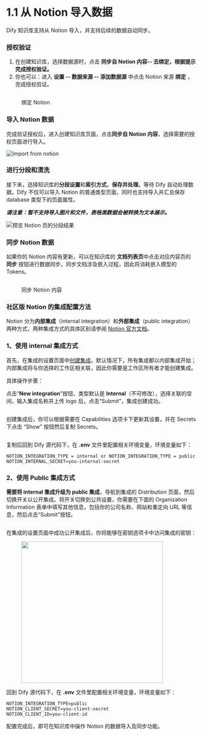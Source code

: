 # 1.1 从 Notion 导入数据

Dify 知识库支持从 Notion 导入，并支持后续的数据自动同步。

### 授权验证

1. 在创建知识库，选择数据源时，点击 **同步自 Notion 内容-- 去绑定，根据提示完成授权验证。**
2. 你也可以：进入 **设置 -- 数据来源 -- 添加数据源** 中点击 Notion 来源 **绑定** ，完成授权验证。

<figure><img src="https://assets-docs.dify.ai/2024/12/f1d5bcdcfbd57407e0bce1597df4daad.png" alt=""><figcaption><p>绑定 Notion</p></figcaption></figure>

### 导入 Notion 数据

完成验证授权后，进入创建知识库页面，点击**同步自 Notion 内容**，选择需要的授权页面进行导入。

![Import from notion](https://assets-docs.dify.ai/2025/01/ac130faeb40a59662c2f63b9680d061e.png)

### 进行分段和清洗

接下来，选择知识库的**分段设置**和**索引方式**，**保存并处理**。等待 Dify 自动处理数据。Dify 不仅可以导入 Notion 的普通类型页面，同时也支持导入并汇总保存 database 类型下的页面属性。

_**请注意：暂不支持导入图片和文件，表格类数据会被转换为文本展示。**_

![预览 Notion 页的分段结果](https://assets-docs.dify.ai/2024/12/ab1b1aa690adad153cac0a321b6b7585.png)

### 同步 Notion 数据

如果你的 Notion 内容有更新，可以在知识库的 **文档列表页**中点击对应内容页的 **同步** 按钮进行数据同步。同步文档涉及嵌入过程，因此将消耗嵌入模型的 Tokens。

<figure><img src="https://assets-docs.dify.ai/2024/12/af7cabd98c3aac392819d9041cc408de.png" alt=""><figcaption><p>同步 Notion 内容</p></figcaption></figure>

### 社区版 Notion 的集成配置方法

Notion 分为**内部集成**（internal integration）和**外部集成**（public integration）两种方式，两种集成方式的具体区别请参阅 [Notion 官方文档](https://developers.notion.com/docs/authorization)。

### 1、**使用 internal 集成方式**

首先，在集成的设置页面中[创建集成](https://www.notion.so/my-integrations)。默认情况下，所有集成都以内部集成开始；内部集成将与你选择的工作区相关联，因此你需要是工作区所有者才能创建集成。

具体操作步骤：

点击“**New integration**”按钮，类型默认是 **Internal**（不可修改），选择关联的空间，输入集成名称并上传 logo 后，点击“Submit”，集成创建成功。

<figure><img src="https://assets-docs.dify.ai//img/zh_CN/import-content-data/a560c828fea533e89ad7338ec32d5cb3.webp" alt=""><figcaption></figcaption></figure>

创建集成后，你可以根据需要在 Capabilities 选项卡下更新其设置，并在 Secrets 下点击 “Show” 按钮然后复制 Secrets。

<figure><img src="https://assets-docs.dify.ai//img/zh_CN/import-content-data/47e9610ca2036a0569a3e1e9a7a7eb5d.webp" alt=""><figcaption></figcaption></figure>

复制后回到 Dify 源代码下，在 **.env** 文件里配置相关环境变量，环境变量如下：

```
NOTION_INTEGRATION_TYPE = internal or NOTION_INTEGRATION_TYPE = public
NOTION_INTERNAL_SECRET=you-internal-secret
```

### 2、**使用 Public 集成方式**

**需要将 internal 集成升级为 public 集成**，导航到集成的 Distribution 页面，然后切换开关以公开集成。将开关切换到公共设置，你需要在下面的 Organization Information 表单中填写其他信息，包括你的公司名称、网站和重定向 URL 等信息，然后点击“Submit”按钮。

<figure><img src="https://assets-docs.dify.ai//img/zh_CN/import-content-data/65818ad8198396626d23791397ede90e.webp" alt=""><figcaption></figcaption></figure>

在集成的设置页面中成功公开集成后，你将能够在密钥选项卡中访问集成的密钥：

<figure><img src="https://assets-docs.dify.ai//img/zh_CN/import-content-data/b7aacbaddbfb61ca799ac37557444422.webp" alt="" width="375"><figcaption></figcaption></figure>

回到 Dify 源代码下，在 **.env** 文件里配置相关环境变量，环境变量如下：

```
NOTION_INTEGRATION_TYPE=public
NOTION_CLIENT_SECRET=you-client-secret
NOTION_CLIENT_ID=you-client-id
```

配置完成后，即可在知识库中操作 Notion 的数据导入及同步功能。
